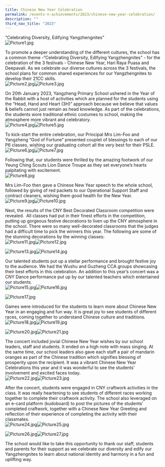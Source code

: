 ```yaml
---
title: Chinese New Year Celebration
permalink: /events-n-achievements/2023/chinese-new-year-celebration/
description: ""
third_nav_title: "2023"
---
```

“Celebrating Diversity, Edifying Yangzhengnites”  
![Picture1.jpg](https://yangzhengpri.moe.edu.sg/qql/slot/u703/2022/Events-updated/2023/CNY%20Celebration/.tn.Picture1.jpg.mid.jpg)  
  
  
  
  
  
  
  
  
  
  
  
To promote a deeper understanding of the different cultures, the school has a common theme -“Celebrating Diversity, Edifying Yangzhengnites” - for the celebration of the 3 festivals - Chinese New Year, Hari Raya Puasa and Deepavali. As we celebrate our diverse cultures across the 3 festivals, the school plans for common shared experiences for our Yangzhengnites to develop their 21CC skills.  
![Picture2.jpg](https://yangzhengpri.moe.edu.sg/qql/slot/u703/2022/Events-updated/2023/CNY%20Celebration/Picture2.jpg)![Picture3.jpg](https://yangzhengpri.moe.edu.sg/qql/slot/u703/2022/Events-updated/2023/CNY%20Celebration/Picture3.jpg)  
  
  
  
  
  
  
  
On 20th January 2023, Yangzheng Primary School ushered in the Year of the Rabbit with a host of activities which are planned for the students using the “Head, Hand and Heart (3H)” approach because we believe that values & beliefs cannot just remain as head knowledge. As part of the celebrations, the students wore traditional ethnic costumes to school, making the atmosphere more vibrant and celebratory.  
![Picture4.jpg](https://yangzhengpri.moe.edu.sg/qql/slot/u703/2022/Events-updated/2023/CNY%20Celebration/Picture4.jpg)![Picture5.jpg](https://yangzhengpri.moe.edu.sg/qql/slot/u703/2022/Events-updated/2023/CNY%20Celebration/Picture5.jpg)  
  
  
  
  
  
  
  
  
To kick-start the entire celebration, our Principal Mrs Lim-Foo and Yangzheng “God of Fortune” presented couplet of blessings to each of our P6 classes, wishing our graduating cohort all the very best for their PSLE.  
![Picture6.jpg](https://yangzhengpri.moe.edu.sg/qql/slot/u703/2022/Events-updated/2023/CNY%20Celebration/Picture6.jpg)![Picture7.jpg](https://yangzhengpri.moe.edu.sg/qql/slot/u703/2022/Events-updated/2023/CNY%20Celebration/Picture7.jpg)  
  
  
  
  
  
  
  
  
  
  
  
Following that, our students were thrilled by the amazing footwork of our Yeung Ching Scouts Lion Dance Troupe as they set everyone’s hearts palpitating with excitement.  
![Picture8.jpg](https://yangzhengpri.moe.edu.sg/qql/slot/u703/2022/Events-updated/2023/CNY%20Celebration/Picture8.jpg)  
  
  
  
  
  
  
  
  
  
  
Mrs Lim-Foo then gave a Chinese New Year speech to the whole school, followed by giving of red packets to our Operational Support Staff and contract cleaners, wishing them good health for the New Year.  
![Picture9.jpg](https://yangzhengpri.moe.edu.sg/qql/slot/u703/2022/Events-updated/2023/CNY%20Celebration/Picture9.jpg)![Picture10.jpg](https://yangzhengpri.moe.edu.sg/qql/slot/u703/2022/Events-updated/2023/CNY%20Celebration/Picture10.jpg)  
  
  
  
  
  
  
  
Next, the results of the CNY Best Decorated Classroom competition were revealed.  All classes had put in their finest efforts in the competition, putting up gorgeous festive decorations to liven up the CNY atmosphere in the school. There were so many well-decorated classrooms that the judges had a difficult time to pick the winners this year. The following are some of the stunning decorations by the winning classes:  
![Picture11.jpg](https://yangzhengpri.moe.edu.sg/qql/slot/u703/2022/Events-updated/2023/CNY%20Celebration/Picture11.jpg)![Picture12.jpg](https://yangzhengpri.moe.edu.sg/qql/slot/u703/2022/Events-updated/2023/CNY%20Celebration/Picture12.jpg)  
  
  
  
  
  
  
  
  
  
![Picture13.jpg](https://yangzhengpri.moe.edu.sg/qql/slot/u703/2022/Events-updated/2023/CNY%20Celebration/Picture13.jpg)![Picture14.jpg](https://yangzhengpri.moe.edu.sg/qql/slot/u703/2022/Events-updated/2023/CNY%20Celebration/Picture14.jpg)  
  
  
  
  
  
  
  
  
  
  
Our talented students put up a stellar performance and brought festive joy to the audience. We had the Wushu and Guzheng CCA groups showcasing their best efforts in this celebration. An addition to this year’s concert was a CNY Dance performance put up by our talented teachers which entertained our students.  
![Picture15.jpg](https://yangzhengpri.moe.edu.sg/qql/slot/u703/2022/Events-updated/2023/CNY%20Celebration/Picture15.jpg)![Picture16.jpg](https://yangzhengpri.moe.edu.sg/qql/slot/u703/2022/Events-updated/2023/CNY%20Celebration/Picture16.jpg)  
  
  
  
  
  
  
![Picture17.jpg](https://yangzhengpri.moe.edu.sg/qql/slot/u703/2022/Events-updated/2023/CNY%20Celebration/Picture17.jpg)  
  
  
  
  
  
  
Games were introduced for the students to learn more about Chinese New Year in an engaging and fun way. It is great joy to see students of different races, coming together to understand Chinese culture and traditions.  
![Picture18.jpg](https://yangzhengpri.moe.edu.sg/qql/slot/u703/2022/Events-updated/2023/CNY%20Celebration/Picture18.jpg)![Picture19.jpg](https://yangzhengpri.moe.edu.sg/qql/slot/u703/2022/Events-updated/2023/CNY%20Celebration/Picture19.jpg)  
  
  
  
  
  
  
  
![Picture20.jpg](https://yangzhengpri.moe.edu.sg/qql/slot/u703/2022/Events-updated/2023/CNY%20Celebration/Picture20.jpg)![Picture21.jpg](https://yangzhengpri.moe.edu.sg/qql/slot/u703/2022/Events-updated/2023/CNY%20Celebration/Picture21.jpg)  
  
  
  
  
  
  
  
  
The concert included jovial Chinese New Year wishes by our school leaders, staff and students. It ended on a high note with mass singing. At the same time, our school leaders also gave each staff a pair of mandarin oranges as part of the Chinese tradition which signifies blessing of prosperity upon the recipient. It was a vibrant Chinese New Year Celebrations this year and it was wonderful to see the students’ involvement and excited faces today.  
![Picture22.jpg](https://yangzhengpri.moe.edu.sg/qql/slot/u703/2022/Events-updated/2023/CNY%20Celebration/Picture22.jpg)![Picture23.jpg](https://yangzhengpri.moe.edu.sg/qql/slot/u703/2022/Events-updated/2023/CNY%20Celebration/Picture23.jpg)  
  
  
  
  
  
  
  
  
  
After the concert, students were engaged in CNY craftwork activities in the class. It was really heartening to see students of different races working together to complete their craftwork activity. The school also leveraged on an e-card platform (kudoboard) to post the pictures of the students’ completed craftwork, together with a Chinese New Year Greeting and reflection of their experience of completing the activity with their classmates.  
![Picture24.jpg](https://yangzhengpri.moe.edu.sg/qql/slot/u703/2022/Events-updated/2023/CNY%20Celebration/Picture24.jpg)![Picture25.jpg](https://yangzhengpri.moe.edu.sg/qql/slot/u703/2022/Events-updated/2023/CNY%20Celebration/Picture25.jpg)  
  
  
  
  
  
  
  
![Picture26.jpg](https://yangzhengpri.moe.edu.sg/qql/slot/u703/2022/Events-updated/2023/CNY%20Celebration/Picture26.jpg)![Picture27.jpg](https://yangzhengpri.moe.edu.sg/qql/slot/u703/2022/Events-updated/2023/CNY%20Celebration/Picture27.jpg)  
  
  
  
  
  
  
  
  
  
  
The school would like to take this opportunity to thank our staff, students and parents for their support as we celebrate our diversity and edify our Yangzhengnites to learn about national identity and harmony in a fun and uplifting way.